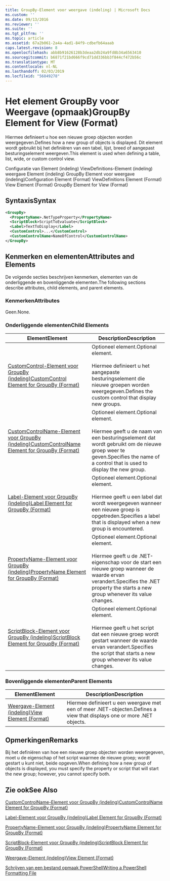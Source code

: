 ```yaml
---
title: GroupBy-Element voor weergave (indeling) | Microsoft Docs
ms.custom: ''
ms.date: 09/13/2016
ms.reviewer: ''
ms.suite: ''
ms.tgt_pltfrm: ''
ms.topic: article
ms.assetid: 67a2b061-2a4a-4ad1-84f9-cdbefb64aaab
caps.latest.revision: 8
ms.openlocfilehash: abb8b91626128b3deaa2db24a9fd8b34a6563410
ms.sourcegitcommit: b6871f21bd666f9cd71dd336bb3f844cf472b56c
ms.translationtype: MT
ms.contentlocale: nl-NL
ms.lasthandoff: 02/03/2019
ms.locfileid: "56849278"
---
```

# <a name="groupby-element-for-view-format"></a><span data-ttu-id="a9d85-102">Het element GroupBy voor Weergave (opmaak)</span><span class="sxs-lookup"><span data-stu-id="a9d85-102">GroupBy Element for View (Format)</span></span>

<span data-ttu-id="a9d85-103">Hiermee definieert u hoe een nieuwe groep objecten worden weergegeven.</span><span class="sxs-lookup"><span data-stu-id="a9d85-103">Defines how a new group of objects is displayed.</span></span> <span data-ttu-id="a9d85-104">Dit element wordt gebruikt bij het definiëren van een tabel, lijst, breed of aangepast besturingselement weergeven.</span><span class="sxs-lookup"><span data-stu-id="a9d85-104">This element is used when defining a table, list, wide, or custom control view.</span></span>

<span data-ttu-id="a9d85-105">Configuratie van Element (indeling) ViewDefinitions-Element (indeling) weergave Element (indeling) GroupBy Element voor weergave (indeling)</span><span class="sxs-lookup"><span data-stu-id="a9d85-105">Configuration Element (Format) ViewDefinitions Element (Format) View Element (Format) GroupBy Element for View (Format)</span></span>

## <a name="syntax"></a><span data-ttu-id="a9d85-106">Syntaxis</span><span class="sxs-lookup"><span data-stu-id="a9d85-106">Syntax</span></span>

```xml
<GroupBy>
  <PropertyName>.NetTypeProperty</PropertyName>
  <ScriptBlock>ScriptToEvaluate</ScriptBlock>
  <Label>TextToDisplay</Label>
  <CustomControl>...</CustomControl>
  <CustomControlName>NameOfControl</CustomControlName>
</GroupBy>
```

## <a name="attributes-and-elements"></a><span data-ttu-id="a9d85-107">Kenmerken en elementen</span><span class="sxs-lookup"><span data-stu-id="a9d85-107">Attributes and Elements</span></span>

<span data-ttu-id="a9d85-108">De volgende secties beschrijven kenmerken, elementen van de onderliggende en bovenliggende elementen.</span><span class="sxs-lookup"><span data-stu-id="a9d85-108">The following sections describe attributes, child elements, and parent elements.</span></span>

### <a name="attributes"></a><span data-ttu-id="a9d85-109">Kenmerken</span><span class="sxs-lookup"><span data-stu-id="a9d85-109">Attributes</span></span>

<span data-ttu-id="a9d85-110">Geen.</span><span class="sxs-lookup"><span data-stu-id="a9d85-110">None.</span></span>

### <a name="child-elements"></a><span data-ttu-id="a9d85-111">Onderliggende elementen</span><span class="sxs-lookup"><span data-stu-id="a9d85-111">Child Elements</span></span>

|<span data-ttu-id="a9d85-112">Element</span><span class="sxs-lookup"><span data-stu-id="a9d85-112">Element</span></span>|<span data-ttu-id="a9d85-113">Description</span><span class="sxs-lookup"><span data-stu-id="a9d85-113">Description</span></span>|
|-------------|-----------------|
|[<span data-ttu-id="a9d85-114">CustomControl-Element voor GroupBy (indeling)</span><span class="sxs-lookup"><span data-stu-id="a9d85-114">CustomControl Element for GroupBy (Format)</span></span>](./customcontrol-element-for-groupby-format.md)|<span data-ttu-id="a9d85-115">Optioneel element.</span><span class="sxs-lookup"><span data-stu-id="a9d85-115">Optional element.</span></span><br /><br /> <span data-ttu-id="a9d85-116">Hiermee definieert u het aangepaste besturingselement die nieuwe groepen worden weergegeven.</span><span class="sxs-lookup"><span data-stu-id="a9d85-116">Defines the custom control that display new groups.</span></span>|
|[<span data-ttu-id="a9d85-117">CustomControlName-Element voor GroupBy (indeling)</span><span class="sxs-lookup"><span data-stu-id="a9d85-117">CustomControlName Element for GroupBy (Format)</span></span>](./customcontrolname-element-for-groupby-format.md)|<span data-ttu-id="a9d85-118">Optioneel element.</span><span class="sxs-lookup"><span data-stu-id="a9d85-118">Optional element.</span></span><br /><br /> <span data-ttu-id="a9d85-119">Hiermee geeft u de naam van een besturingselement dat wordt gebruikt om de nieuwe groep weer te geven.</span><span class="sxs-lookup"><span data-stu-id="a9d85-119">Specifies the name of a control that is used to display the new group.</span></span>|
|[<span data-ttu-id="a9d85-120">Label-Element voor GroupBy (indeling)</span><span class="sxs-lookup"><span data-stu-id="a9d85-120">Label Element for GroupBy (Format)</span></span>](./label-element-for-groupby-format.md)|<span data-ttu-id="a9d85-121">Optioneel element.</span><span class="sxs-lookup"><span data-stu-id="a9d85-121">Optional element.</span></span><br /><br /> <span data-ttu-id="a9d85-122">Hiermee geeft u een label dat wordt weergegeven wanneer een nieuwe groep is opgetreden.</span><span class="sxs-lookup"><span data-stu-id="a9d85-122">Specifies a label that is displayed when a new group is encountered.</span></span>|
|[<span data-ttu-id="a9d85-123">PropertyName-Element voor GroupBy (indeling)</span><span class="sxs-lookup"><span data-stu-id="a9d85-123">PropertyName Element for GroupBy (Format)</span></span>](./propertyname-element-for-groupby-format.md)|<span data-ttu-id="a9d85-124">Optioneel element.</span><span class="sxs-lookup"><span data-stu-id="a9d85-124">Optional element.</span></span><br /><br /> <span data-ttu-id="a9d85-125">Hiermee geeft u de .NET-eigenschap voor de start een nieuwe groep wanneer de waarde ervan verandert.</span><span class="sxs-lookup"><span data-stu-id="a9d85-125">Specifies the .NET property the starts a new group whenever its value changes.</span></span>|
|[<span data-ttu-id="a9d85-126">ScriptBlock-Element voor GroupBy (indeling)</span><span class="sxs-lookup"><span data-stu-id="a9d85-126">ScriptBlock Element for GroupBy (Format)</span></span>](./scriptblock-element-for-groupby-format.md)|<span data-ttu-id="a9d85-127">Optioneel element.</span><span class="sxs-lookup"><span data-stu-id="a9d85-127">Optional element.</span></span><br /><br /> <span data-ttu-id="a9d85-128">Hiermee geeft u het script dat een nieuwe groep wordt gestart wanneer de waarde ervan verandert.</span><span class="sxs-lookup"><span data-stu-id="a9d85-128">Specifies the script that starts a new group whenever its value changes.</span></span>|

### <a name="parent-elements"></a><span data-ttu-id="a9d85-129">Bovenliggende elementen</span><span class="sxs-lookup"><span data-stu-id="a9d85-129">Parent Elements</span></span>

|<span data-ttu-id="a9d85-130">Element</span><span class="sxs-lookup"><span data-stu-id="a9d85-130">Element</span></span>|<span data-ttu-id="a9d85-131">Description</span><span class="sxs-lookup"><span data-stu-id="a9d85-131">Description</span></span>|
|-------------|-----------------|
|[<span data-ttu-id="a9d85-132">Weergave-Element (indeling)</span><span class="sxs-lookup"><span data-stu-id="a9d85-132">View Element (Format)</span></span>](./view-element-format.md)|<span data-ttu-id="a9d85-133">Hiermee definieert u een weergave met een of meer .NET-objecten.</span><span class="sxs-lookup"><span data-stu-id="a9d85-133">Defines a view that displays one or more .NET objects.</span></span>|

## <a name="remarks"></a><span data-ttu-id="a9d85-134">Opmerkingen</span><span class="sxs-lookup"><span data-stu-id="a9d85-134">Remarks</span></span>

<span data-ttu-id="a9d85-135">Bij het definiëren van hoe een nieuwe groep objecten worden weergegeven, moet u de eigenschap of het script waarmee de nieuwe groep; wordt gestart u kunt niet, beide opgeven.</span><span class="sxs-lookup"><span data-stu-id="a9d85-135">When defining how a new group of objects is displayed, you must specify the property or script that will start the new group; however, you cannot specify both.</span></span>

## <a name="see-also"></a><span data-ttu-id="a9d85-136">Zie ook</span><span class="sxs-lookup"><span data-stu-id="a9d85-136">See Also</span></span>

[<span data-ttu-id="a9d85-137">CustomControlName-Element voor GroupBy (indeling)</span><span class="sxs-lookup"><span data-stu-id="a9d85-137">CustomControlName Element for GroupBy (Format)</span></span>](./customcontrolname-element-for-groupby-format.md)

[<span data-ttu-id="a9d85-138">Label-Element voor GroupBy (indeling)</span><span class="sxs-lookup"><span data-stu-id="a9d85-138">Label Element for GroupBy (Format)</span></span>](./label-element-for-groupby-format.md)

[<span data-ttu-id="a9d85-139">PropertyName-Element voor GroupBy (indeling)</span><span class="sxs-lookup"><span data-stu-id="a9d85-139">PropertyName Element for GroupBy (Format)</span></span>](./propertyname-element-for-groupby-format.md)

[<span data-ttu-id="a9d85-140">ScriptBlock-Element voor GroupBy (indeling)</span><span class="sxs-lookup"><span data-stu-id="a9d85-140">ScriptBlock Element for GroupBy (Format)</span></span>](./scriptblock-element-for-groupby-format.md)

[<span data-ttu-id="a9d85-141">Weergave-Element (indeling)</span><span class="sxs-lookup"><span data-stu-id="a9d85-141">View Element (Format)</span></span>](./view-element-format.md)

[<span data-ttu-id="a9d85-142">Schrijven van een bestand opmaak PowerShell</span><span class="sxs-lookup"><span data-stu-id="a9d85-142">Writing a PowerShell Formatting File</span></span>](./writing-a-powershell-formatting-file.md)

